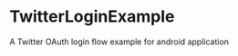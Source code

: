 TwitterLoginExample
===================

A Twitter OAuth login flow example for android application
